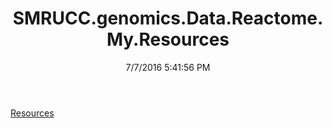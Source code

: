 ﻿---
title: SMRUCC.genomics.Data.Reactome.My.Resources
date: 7/7/2016 5:41:56 PM
---

[Resources](T-SMRUCC.genomics.Data.Reactome.My.Resources.Resources.html)
